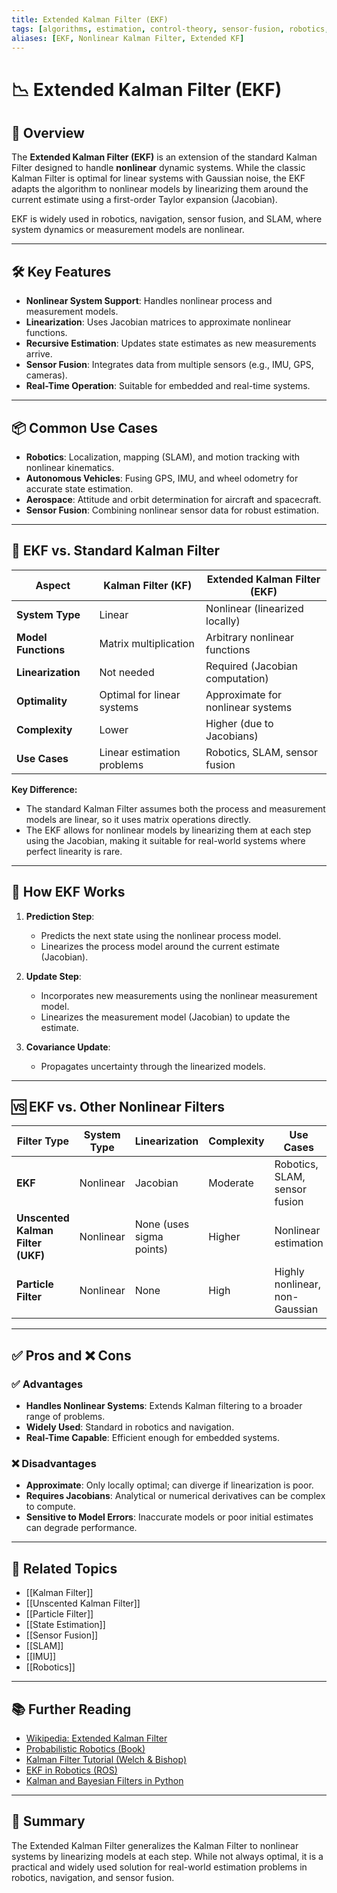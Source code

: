 ```yaml
---
title: Extended Kalman Filter (EKF)
tags: [algorithms, estimation, control-theory, sensor-fusion, robotics, filtering]
aliases: [EKF, Nonlinear Kalman Filter, Extended KF]
---
```


# 📉 Extended Kalman Filter (EKF)

## 🧭 Overview

The **Extended Kalman Filter (EKF)** is an extension of the standard Kalman Filter designed to handle **nonlinear** dynamic systems. While the classic Kalman Filter is optimal for linear systems with Gaussian noise, the EKF adapts the algorithm to nonlinear models by linearizing them around the current estimate using a first-order Taylor expansion (Jacobian).

EKF is widely used in robotics, navigation, sensor fusion, and SLAM, where system dynamics or measurement models are nonlinear.

---

## 🛠️ Key Features

- **Nonlinear System Support**: Handles nonlinear process and measurement models.
- **Linearization**: Uses Jacobian matrices to approximate nonlinear functions.
- **Recursive Estimation**: Updates state estimates as new measurements arrive.
- **Sensor Fusion**: Integrates data from multiple sensors (e.g., IMU, GPS, cameras).
- **Real-Time Operation**: Suitable for embedded and real-time systems.

---

## 📦 Common Use Cases

- **Robotics**: Localization, mapping (SLAM), and motion tracking with nonlinear kinematics.
- **Autonomous Vehicles**: Fusing GPS, IMU, and wheel odometry for accurate state estimation.
- **Aerospace**: Attitude and orbit determination for aircraft and spacecraft.
- **Sensor Fusion**: Combining nonlinear sensor data for robust estimation.

---

## 🧩 EKF vs. Standard Kalman Filter

| Aspect                | Kalman Filter (KF)         | Extended Kalman Filter (EKF)      |
|-----------------------|----------------------------|------------------------------------|
| **System Type**       | Linear                     | Nonlinear (linearized locally)     |
| **Model Functions**   | Matrix multiplication      | Arbitrary nonlinear functions      |
| **Linearization**     | Not needed                 | Required (Jacobian computation)    |
| **Optimality**        | Optimal for linear systems | Approximate for nonlinear systems  |
| **Complexity**        | Lower                      | Higher (due to Jacobians)          |
| **Use Cases**         | Linear estimation problems | Robotics, SLAM, sensor fusion      |

**Key Difference:**  
- The standard Kalman Filter assumes both the process and measurement models are linear, so it uses matrix operations directly.
- The EKF allows for nonlinear models by linearizing them at each step using the Jacobian, making it suitable for real-world systems where perfect linearity is rare.

---

## 🧩 How EKF Works

1. **Prediction Step**:  
   - Predicts the next state using the nonlinear process model.
   - Linearizes the process model around the current estimate (Jacobian).

2. **Update Step**:  
   - Incorporates new measurements using the nonlinear measurement model.
   - Linearizes the measurement model (Jacobian) to update the estimate.

3. **Covariance Update**:  
   - Propagates uncertainty through the linearized models.

---

## 🆚 EKF vs. Other Nonlinear Filters

| Filter Type             | System Type      | Linearization | Complexity   | Use Cases                  |
|-------------------------|------------------|---------------|--------------|----------------------------|
| **EKF**                 | Nonlinear        | Jacobian      | Moderate     | Robotics, SLAM, sensor fusion |
| **Unscented Kalman Filter (UKF)** | Nonlinear | None (uses sigma points) | Higher | Nonlinear estimation       |
| **Particle Filter**     | Nonlinear        | None          | High         | Highly nonlinear, non-Gaussian |

---

## ✅ Pros and ❌ Cons

### ✅ Advantages
- **Handles Nonlinear Systems**: Extends Kalman filtering to a broader range of problems.
- **Widely Used**: Standard in robotics and navigation.
- **Real-Time Capable**: Efficient enough for embedded systems.

### ❌ Disadvantages
- **Approximate**: Only locally optimal; can diverge if linearization is poor.
- **Requires Jacobians**: Analytical or numerical derivatives can be complex to compute.
- **Sensitive to Model Errors**: Inaccurate models or poor initial estimates can degrade performance.

---

## 🔗 Related Topics

- [[Kalman Filter]]
- [[Unscented Kalman Filter]]
- [[Particle Filter]]
- [[State Estimation]]
- [[Sensor Fusion]]
- [[SLAM]]
- [[IMU]]
- [[Robotics]]

---

## 📚 Further Reading

- [Wikipedia: Extended Kalman Filter](https://en.wikipedia.org/wiki/Extended_Kalman_filter)
- [Probabilistic Robotics (Book)](https://www.probabilistic-robotics.org/)
- [Kalman Filter Tutorial (Welch & Bishop)](https://www.cs.unc.edu/~welch/media/pdf/kalman_intro.pdf)
- [EKF in Robotics (ROS)](https://wiki.ros.org/robot_pose_ekf)
- [Kalman and Bayesian Filters in Python](https://github.com/rlabbe/Kalman-and-Bayesian-Filters-in-Python)

---

## 🧠 Summary

The Extended Kalman Filter generalizes the Kalman Filter to nonlinear systems by linearizing models at each step. While not always optimal, it is a practical and widely used solution for real-world estimation problems in robotics, navigation, and sensor fusion.
